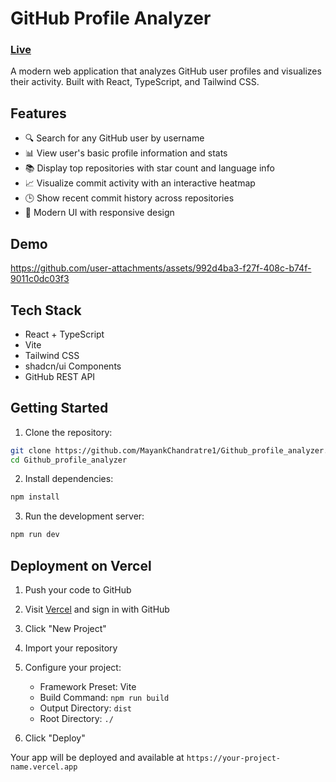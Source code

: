 # GitHub Profile Analyzer
### [Live](https://github-profile-analyzer-six.vercel.app/)

A modern web application that analyzes GitHub user profiles and visualizes their activity. Built with React, TypeScript, and Tailwind CSS.

## Features

- 🔍 Search for any GitHub user by username
- 📊 View user's basic profile information and stats
- 📚 Display top repositories with star count and language info
- 📈 Visualize commit activity with an interactive heatmap
- 🕒 Show recent commit history across repositories
- 💅 Modern UI with responsive design

## Demo



https://github.com/user-attachments/assets/992d4ba3-f27f-408c-b74f-9011c0dc03f3



## Tech Stack

- React + TypeScript
- Vite
- Tailwind CSS
- shadcn/ui Components
- GitHub REST API

## Getting Started

1. Clone the repository:
```bash
git clone https://github.com/MayankChandratre1/Github_profile_analyzer.git
cd Github_profile_analyzer
```

2. Install dependencies:
```bash
npm install
```

3. Run the development server:
```bash
npm run dev
```

## Deployment on Vercel

1. Push your code to GitHub

2. Visit [Vercel](https://vercel.com) and sign in with GitHub

3. Click "New Project"

4. Import your repository

5. Configure your project:
   - Framework Preset: Vite
   - Build Command: `npm run build`
   - Output Directory: `dist`
   - Root Directory: `./`

6. Click "Deploy"

Your app will be deployed and available at `https://your-project-name.vercel.app`
